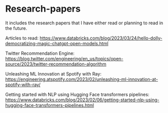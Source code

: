 # Research-papers
It includes the research papers that I have either read or planning to read in the future.


Articles to read:
https://www.databricks.com/blog/2023/03/24/hello-dolly-democratizing-magic-chatgpt-open-models.html

Twitter Recommendation Engine:
https://blog.twitter.com/engineering/en_us/topics/open-source/2023/twitter-recommendation-algorithm

Unleashing ML Innovation at Spotify with Ray:
https://engineering.atspotify.com/2023/02/unleashing-ml-innovation-at-spotify-with-ray/

Getting started with NLP using Hugging Face transformers pipelines:
https://www.databricks.com/blog/2023/02/06/getting-started-nlp-using-hugging-face-transformers-pipelines.html
